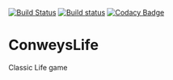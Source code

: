 [![Build Status](https://travis-ci.org/ilyayunkin/ConweysLife.svg)](https://travis-ci.org/ilyayunkin/ConweysLife)
[![Build status](https://ci.appveyor.com/api/projects/status/y04b6egfr2ou6swv/branch/master?svg=true)](https://ci.appveyor.com/project/ilyayunkin/conweyslife/branch/master)
[![Codacy Badge](https://api.codacy.com/project/badge/Grade/2df3fa0c17724f1c87ffb6607490a454)](https://www.codacy.com/app/ilya.yunkin/ConweysLife?utm_source=github.com&amp;utm_medium=referral&amp;utm_content=ilyayunkin/ConweysLife&amp;utm_campaign=Badge_Grade)


# ConweysLife

Classic Life game

